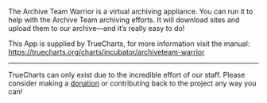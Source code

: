 The Archive Team Warrior is a virtual archiving appliance. You can run it to help with the Archive Team archiving efforts. It will download sites and upload them to our archive—and it’s really easy to do!


This App is supplied by TrueCharts, for more information visit the manual: https://truecharts.org/charts/incubator/archiveteam-warrior

---

TrueCharts can only exist due to the incredible effort of our staff.
Please consider making a [donation](https://truecharts.org/docs/about/sponsor) or contributing back to the project any way you can!
